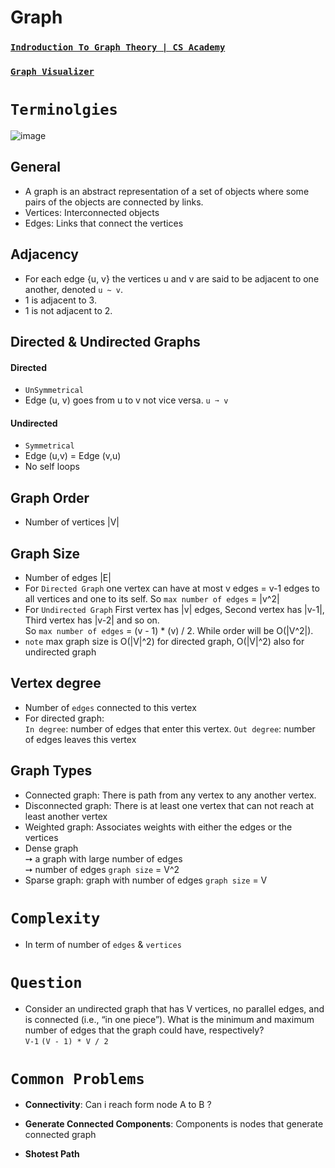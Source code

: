 # Graph

### [`Indroduction To Graph Theory | CS Academy`](https://csacademy.com/lesson/introduction_to_graphs/)

### [`Graph Visualizer`](https://csacademy.com/app/graph_editor/)



# `Terminolgies`
![image](https://user-images.githubusercontent.com/99830416/230741172-cd39c380-5637-44d2-999d-ba3cd847cfac.png)

## General
- A graph is an abstract representation of a set of objects where some pairs of the objects are connected by links. 
- Vertices: Interconnected objects 
- Edges: Links that connect the vertices  

## Adjacency 
- For each edge {u, v} the vertices u and v are said to be adjacent to one another, denoted `u ~ v`.
- 1 is adjacent to 3.
- 1 is not adjacent to 2.

## Directed & Undirected Graphs
#### Directed
- `UnSymmetrical`
- Edge (u, v) goes from u to v not vice versa. `u ➙ v`
#### Undirected
- `Symmetrical`
- Edge (u,v) = Edge (v,u) <br>
- No self loops <br>

## Graph Order
- Number of vertices |V|

## Graph Size
- Number of edges |E| 
- For `Directed Graph` one vertex can have at most v edges = v-1 edges to all vertices and one to its self. So `max number of edges` = |v^2|
- For `Undirected Graph` First vertex has |v| edges, Second vertex has |v-1|, Third vertex has |v-2| and so on. <br> So `max number of edges` = (v - 1) * (v) / 2. While order will be O(|V^2|).
- `note` max graph size is O(|V|^2) for directed graph, O(|V|^2) also for undirected graph 
  
## Vertex degree
- Number of `edges` connected to this vertex
- For directed graph: <br>
  `In degree`: number of edges that enter this vertex.
  `Out degree`: number of edges leaves this vertex
  
## Graph Types
- Connected graph: There is path from any vertex to any another vertex.
- Disconnected graph: There is at least one vertex that can not reach at least another vertex
- Weighted graph: Associates weights with either the edges or the vertices
- Dense graph <br> 
  ➙ a graph with large number of edges <br>
  ➙ number of edges `graph size` = V^2 <br>
- Sparse graph: graph with number of edges `graph size` = V 

# `Complexity`
- In term of number of `edges` & `vertices`

# `Question`
- Consider an undirected graph that has V vertices, no parallel edges, and is connected (i.e., “in one piece”). What is the minimum and maximum number of edges that the graph could have, respectively?   
 `V-1` `(V - 1) * V / 2`

# `Common Problems`
- **Connectivity**: Can i reach form node A to B ?
  
- **Generate Connected Components**: Components is nodes that generate connected graph
  
- **Shotest Path**
